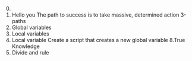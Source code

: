 0. <o>
1. Hello you
The path to success is to take massive, determined action
3-paths
4. Global variables
5. Local variables
6. Local variable
Create a script that creates a new global variable
8.True Knowledge
9. Divide and rule
